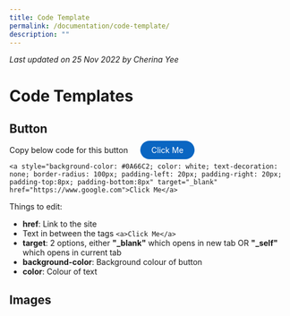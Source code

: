 ```yaml
---
title: Code Template
permalink: /documentation/code-template/
description: ""
---
```

*Last updated on 25 Nov 2022 by Cherina Yee*
# Code Templates

## Button
Copy below code for this button   <a style="background-color: #0A66C2; color: white; text-decoration: none; border-radius: 100px; padding-left: 20px; padding-right: 20px; padding-top:8px; padding-bottom:8px" target="_blank" href="https://www.google.com">Click Me</a>

```
<a style="background-color: #0A66C2; color: white; text-decoration: none; border-radius: 100px; padding-left: 20px; padding-right: 20px; padding-top:8px; padding-bottom:8px" target="_blank" href="https://www.google.com">Click Me</a>
```

Things to edit:
* **href**: Link to the site
* Text in between the tags ```<a>Click Me</a>```
* **target**: 2 options, either **"_blank"** which opens in new tab OR **"_self"** which opens in current tab
* **background-color**: Background colour of button
* **color**: Colour of text

## Images